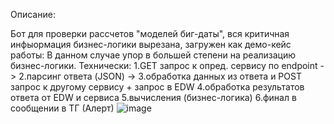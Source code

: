 Описание:

Бот для проверки рассчетов "моделей биг-даты", вся критичная инфыормация бизнес-логики вырезана, загружен как демо-кейс работы:
В данном случае упор в большей степени на реализацию бизнес-логики. Технически: 
1.GET запрос к опред. сервису по endpoint -> 
2.парсинг ответа (JSON) -> 
3.обработка данных из ответа и POST запрос к другому сервису + запрос в EDW
4.обработка результатов ответа от EDW и сервиса 
5.вычисления (бизнес-логика)
6.финал в сообщении в ТГ (Алерт)
![image](https://github.com/DTaSchweppes/alerts-from-big-data-bot/assets/45369246/39a1eda1-5a67-4262-848d-9c1d9eb88bf2)
